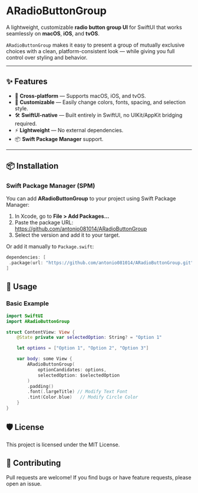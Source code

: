 # ARadioButtonGroup

A lightweight, customizable **radio button group UI** for SwiftUI that works seamlessly on **macOS**, **iOS**, and **tvOS**.

`ARadioButtonGroup` makes it easy to present a group of mutually exclusive choices with a clean, platform-consistent look — while giving you full control over styling and behavior.

---

## ✨ Features

- 🎯 **Cross-platform** — Supports macOS, iOS, and tvOS.
- 🎨 **Customizable** — Easily change colors, fonts, spacing, and selection style.
- 🛠 **SwiftUI-native** — Built entirely in SwiftUI, no UIKit/AppKit bridging required.
- ⚡ **Lightweight** — No external dependencies.
- 📦 **Swift Package Manager** support.

---

## 📦 Installation

### Swift Package Manager (SPM)
You can add **ARadioButtonGroup** to your project using Swift Package Manager:

1. In Xcode, go to **File > Add Packages...**
2. Paste the package URL: https://github.com/antonio081014/ARadioButtonGroup
3. Select the version and add it to your target.

Or add it manually to `Package.swift`:

```swift
dependencies: [
 .package(url: "https://github.com/antonio081014/ARadioButtonGroup.git", from: "1.0.0")
]
```

## 🚀 Usage

### Basic Example

```swift
import SwiftUI
import ARadioButtonGroup

struct ContentView: View {
    @State private var selectedOption: String? = "Option 1"

    let options = ["Option 1", "Option 2", "Option 3"]

    var body: some View {
        ARadioButtonGroup(
            optionCandidates: options,
            selectedOption: $selectedOption
        )
        .padding()
        .font(.largeTitle) // Modify Text Font
        .tint(Color.blue)   // Modify Circle Color
    }
}
```

## 🛡 License

This project is licensed under the MIT License.

## 🤝 Contributing

Pull requests are welcome!
If you find bugs or have feature requests, please open an issue.
